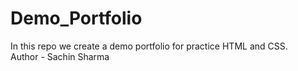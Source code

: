 # Demo_Portfolio
In this repo we create a demo portfolio for practice HTML and CSS.
<br>
Author - Sachin Sharma
